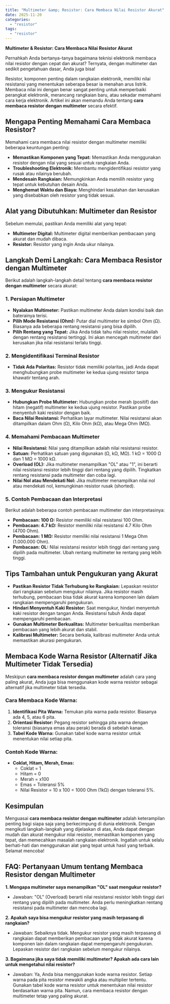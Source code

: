 ```yaml
---
title: "Multimeter &amp; Resistor: Cara Membaca Nilai Resistor Akurat"
date: 2025-11-20
categories: 
  - "resistor"
tags: 
  - "resistor"
---
```


**Multimeter & Resistor: Cara Membaca Nilai Resistor Akurat**

Pernahkah Anda bertanya-tanya bagaimana teknisi elektronik membaca nilai resistor dengan cepat dan akurat? Ternyata, dengan multimeter dan sedikit pengetahuan dasar, Anda juga bisa!

Resistor, komponen penting dalam rangkaian elektronik, memiliki nilai resistansi yang menentukan seberapa besar ia menahan arus listrik. Membaca nilai ini dengan benar sangat penting untuk memperbaiki perangkat elektronik, merancang rangkaian baru, atau sekadar memahami cara kerja elektronik. Artikel ini akan memandu Anda tentang **cara membaca resistor dengan multimeter** secara efektif.

## Mengapa Penting Memahami Cara Membaca Resistor?

Memahami cara membaca nilai resistor dengan multimeter memiliki beberapa keuntungan penting:

- **Memastikan Komponen yang Tepat:** Memastikan Anda menggunakan resistor dengan nilai yang sesuai untuk rangkaian Anda.
- **Troubleshooting Elektronik:** Membantu mengidentifikasi resistor yang rusak atau nilainya berubah.
- **Mendesain Rangkaian:** Memungkinkan Anda memilih resistor yang tepat untuk kebutuhan desain Anda.
- **Menghemat Waktu dan Biaya:** Menghindari kesalahan dan kerusakan yang disebabkan oleh resistor yang tidak sesuai.

## Alat yang Dibutuhkan: Multimeter dan Resistor

Sebelum memulai, pastikan Anda memiliki alat yang tepat:

- **Multimeter Digital:** Multimeter digital memberikan pembacaan yang akurat dan mudah dibaca.
- **Resistor:** Resistor yang ingin Anda ukur nilainya.

## Langkah Demi Langkah: Cara Membaca Resistor dengan Multimeter

Berikut adalah langkah-langkah detail tentang **cara membaca resistor dengan multimeter** secara akurat:

### 1\. Persiapan Multimeter

- **Nyalakan Multimeter:** Pastikan multimeter Anda dalam kondisi baik dan baterainya terisi.
- **Pilih Mode Resistansi (Ohm):** Putar dial multimeter ke simbol Ohm (Ω). Biasanya ada beberapa rentang resistansi yang bisa dipilih.
- **Pilih Rentang yang Tepat:** Jika Anda tidak tahu nilai resistor, mulailah dengan rentang resistansi tertinggi. Ini akan mencegah multimeter dari kerusakan jika nilai resistansi terlalu tinggi.

### 2\. Mengidentifikasi Terminal Resistor

- **Tidak Ada Polaritas:** Resistor tidak memiliki polaritas, jadi Anda dapat menghubungkan probe multimeter ke kedua ujung resistor tanpa khawatir tentang arah.

### 3\. Mengukur Resistansi

- **Hubungkan Probe Multimeter:** Hubungkan probe merah (positif) dan hitam (negatif) multimeter ke kedua ujung resistor. Pastikan probe menyentuh kaki resistor dengan baik.
- **Baca Nilai Resistansi:** Perhatikan layar multimeter. Nilai resistansi akan ditampilkan dalam Ohm (Ω), Kilo Ohm (kΩ), atau Mega Ohm (MΩ).

### 4\. Memahami Pembacaan Multimeter

- **Nilai Resistansi:** Nilai yang ditampilkan adalah nilai resistansi resistor.
- **Satuan:** Perhatikan satuan yang digunakan (Ω, kΩ, MΩ). 1 kΩ = 1000 Ω dan 1 MΩ = 1000 kΩ.
- **Overload (OL):** Jika multimeter menampilkan "OL" atau "1", ini berarti nilai resistansi resistor lebih tinggi dari rentang yang dipilih. Tingkatkan rentang resistansi pada multimeter dan coba lagi.
- **Nilai Nol atau Mendekati Nol:** Jika multimeter menampilkan nilai nol atau mendekati nol, kemungkinan resistor rusak (shorted).

### 5\. Contoh Pembacaan dan Interpretasi

Berikut adalah beberapa contoh pembacaan multimeter dan interpretasinya:

- **Pembacaan: 100 Ω:** Resistor memiliki nilai resistansi 100 Ohm.
- **Pembacaan: 4.7 kΩ:** Resistor memiliki nilai resistansi 4.7 Kilo Ohm (4700 Ohm).
- **Pembacaan: 1 MΩ:** Resistor memiliki nilai resistansi 1 Mega Ohm (1.000.000 Ohm).
- **Pembacaan: OL:** Nilai resistansi resistor lebih tinggi dari rentang yang dipilih pada multimeter. Ubah rentang multimeter ke rentang yang lebih tinggi.

## Tips Tambahan untuk Pengukuran yang Akurat

- **Pastikan Resistor Tidak Terhubung ke Rangkaian:** Lepaskan resistor dari rangkaian sebelum mengukur nilainya. Jika resistor masih terhubung, pembacaan bisa tidak akurat karena komponen lain dalam rangkaian mempengaruhi pengukuran.
- **Hindari Menyentuh Kaki Resistor:** Saat mengukur, hindari menyentuh kaki resistor dengan tangan Anda. Resistansi tubuh Anda dapat mempengaruhi pembacaan.
- **Gunakan Multimeter Berkualitas:** Multimeter berkualitas memberikan pembacaan yang lebih akurat dan stabil.
- **Kalibrasi Multimeter:** Secara berkala, kalibrasi multimeter Anda untuk memastikan akurasi pengukuran.

## Membaca Kode Warna Resistor (Alternatif Jika Multimeter Tidak Tersedia)

Meskipun **cara membaca resistor dengan multimeter** adalah cara yang paling akurat, Anda juga bisa menggunakan kode warna resistor sebagai alternatif jika multimeter tidak tersedia.

### Cara Membaca Kode Warna:

1. **Identifikasi Pita Warna:** Temukan pita warna pada resistor. Biasanya ada 4, 5, atau 6 pita.
2. **Orientasi Resistor:** Pegang resistor sehingga pita warna dengan toleransi (biasanya emas atau perak) berada di sebelah kanan.
3. **Tabel Kode Warna:** Gunakan tabel kode warna resistor untuk menentukan nilai setiap pita.

### Contoh Kode Warna:

- **Coklat, Hitam, Merah, Emas:**
    - Coklat = 1
    - Hitam = 0
    - Merah = x100
    - Emas = Toleransi 5%
    - Nilai Resistor = 10 x 100 = 1000 Ohm (1kΩ) dengan toleransi 5%.

## Kesimpulan

Menguasai **cara membaca resistor dengan multimeter** adalah keterampilan penting bagi siapa saja yang berkecimpung di dunia elektronik. Dengan mengikuti langkah-langkah yang dijelaskan di atas, Anda dapat dengan mudah dan akurat mengukur nilai resistor, memastikan komponen yang tepat, dan memecahkan masalah rangkaian elektronik. Ingatlah untuk selalu berhati-hati dan menggunakan alat yang tepat untuk hasil yang terbaik. Selamat mencoba!

## FAQ: Pertanyaan Umum tentang Membaca Resistor dengan Multimeter

**1\. Mengapa multimeter saya menampilkan "OL" saat mengukur resistor?**

- Jawaban: "OL" (Overload) berarti nilai resistansi resistor lebih tinggi dari rentang yang dipilih pada multimeter. Anda perlu meningkatkan rentang resistansi pada multimeter dan mencoba lagi.

**2\. Apakah saya bisa mengukur resistor yang masih terpasang di rangkaian?**

- Jawaban: Sebaiknya tidak. Mengukur resistor yang masih terpasang di rangkaian dapat memberikan pembacaan yang tidak akurat karena komponen lain dalam rangkaian dapat mempengaruhi pengukuran. Lepaskan resistor dari rangkaian sebelum mengukur nilainya.

**3\. Bagaimana jika saya tidak memiliki multimeter? Apakah ada cara lain untuk mengetahui nilai resistor?**

- Jawaban: Ya, Anda bisa menggunakan kode warna resistor. Setiap warna pada pita resistor mewakili angka atau multiplier tertentu. Gunakan tabel kode warna resistor untuk menentukan nilai resistor berdasarkan warna pita. Namun, cara membaca resistor dengan multimeter tetap yang paling akurat.
